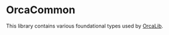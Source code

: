 # OrcaCommon

This library contains various foundational types used by [OrcaLib](https://test.pypi.org/project/orcalib/).
